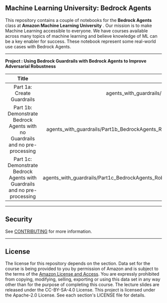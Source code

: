 ## Machine Learning University: Bedrock Agents

This repository contains a couple of notebooks for the __Bedrock Agents__ class at  __Amazon Machine Learning University__ . Our mission is to make Machine Learning accessible to everyone. We have courses available across many topics of machine learning and believe knowledge of ML can be a key enabler for success. These notebook represent some real-world use cases with Bedrock Agents.

---

__Project : Using Bedrock Guardrails with Bedrock Agents to Improve Adversarial Robustness__

| Title | Studio lab |
| :---: | ---: |
| Part 1a: Create Guardrails| agents_with_guardrails/Part1a_create_guardrails_api.ipynb|
| Part 1b: Demonstrate Bedrock Agents with no Guardrails and no pre-processing | agents_with_guardrails/Part1b_BedrockAgents_RobustnessLab_NoGuardRails.ipynb|
| Part 1c: Demonstrate Bedrock Agents with Guardrails and no pre-processing | agents_with_guardrails/Part1c_BedrockAgents_RobustnessLab_WithGuardRails.ipynb|


---
## Security

See [CONTRIBUTING](CONTRIBUTING.md#security-issue-notifications) for more information.

---

## License
The license for this repository depends on the section.  Data set for the course is being provided to you by permission of Amazon and is subject to the terms of the [Amazon License and Access](https://www.amazon.com/gp/help/customer/display.html?nodeId=201909000). You are expressly prohibited from copying, modifying, selling, exporting or using this data set in any way other than for the purpose of completing this course. The lecture slides are released under the CC-BY-SA-4.0 License.  This project is licensed under the Apache-2.0 License. See each section's LICENSE file for details.
